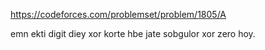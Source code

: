 https://codeforces.com/problemset/problem/1805/A

emn ekti digit diey xor korte hbe jate sobgulor xor zero hoy. 